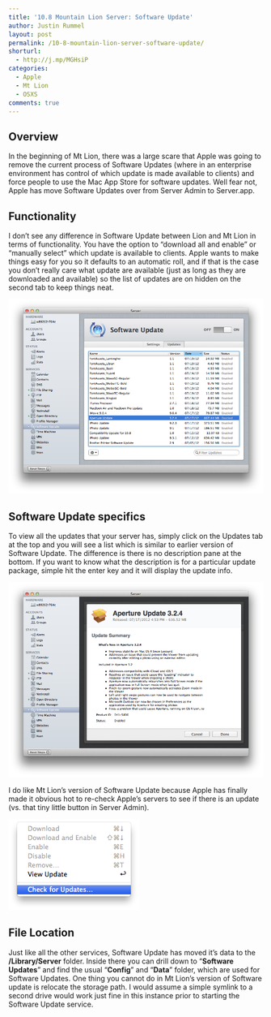 ```yaml
---
title: '10.8 Mountain Lion Server: Software Update'
author: Justin Rummel
layout: post
permalink: /10-8-mountain-lion-server-software-update/
shorturl:
  - http://j.mp/MGHsiP
categories:
  - Apple
  - Mt Lion
  - OSXS
comments: true
---
```

Overview
--------
In the beginning of Mt Lion, there was a large scare that Apple was going to remove the current process of Software Updates (where in an enterprise environment has control of which update is made available to clients) and force people to use the Mac App Store for software updates. Well fear not, Apple has move Software Updates over from Server Admin to Server.app.

Functionality
-------------
I don’t see any difference in Software Update between Lion and Mt Lion in terms of functionality. You have the option to “download all and enable” or “manually select” which update is available to clients. Apple wants to make things easy for you so it defaults to an automatic roll, and if that is the case you don’t really care what update are available (just as long as they are downloaded and available) so the list of updates are on hidden on the second tab to keep things neat. 

![1-mtl-SUS][1-mtl-SUS]

[1-mtl-SUS]: /images/2012/07/1-mtl-SUS.png

Software Update specifics
-------------------------
To view all the updates that your server has, simply click on the Updates tab at the top and you will see a list which is similar to earlier version of Software Update. The difference is there is no description pane at the bottom. If you want to know what the description is for a particular update package, simple hit the enter key and it will display the update info.

![2-mtl-SUS][2-mtl-SUS]

[2-mtl-SUS]: /images/2012/07/2-mtl-SUS.png

I do like Mt Lion’s version of Software Update because Apple has finally made it obvious hot to re-check Apple’s servers to see if there is an update (vs. that tiny little button in Server Admin).

![3-mtl-SUS][3-mtl-SUS]

[3-mtl-SUS]: /images/2012/07/3-mtl-SUS.png

File Location
-------------
Just like all the other services, Software Update has moved it’s data to the **/Library/Server** folder. Inside there you can drill down to “**Software Updates**” and find the usual “**Config**” and “**Data**” folder, which are used for Software Updates. One thing you cannot do in Mt Lion’s version of Software update is relocate the storage path. I would assume a simple symlink to a second drive would work just fine in this instance prior to starting the Software Update service.